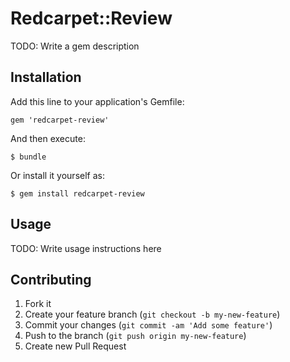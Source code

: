 # Redcarpet::Review

TODO: Write a gem description

## Installation

Add this line to your application's Gemfile:

    gem 'redcarpet-review'

And then execute:

    $ bundle

Or install it yourself as:

    $ gem install redcarpet-review

## Usage

TODO: Write usage instructions here

## Contributing

1. Fork it
2. Create your feature branch (`git checkout -b my-new-feature`)
3. Commit your changes (`git commit -am 'Add some feature'`)
4. Push to the branch (`git push origin my-new-feature`)
5. Create new Pull Request
